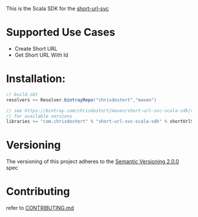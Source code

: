 This is the Scala SDK for the [short-url-svc](https://github.com/chrisdostert/short-url-svc)

# Supported Use Cases
- Create Short URL 
- Get Short URL With Id

# Installation:
```SCALA
// build.sbt
resolvers += Resolver.bintrayRepo("chrisdostert","maven")

// see https://bintray.com/chrisdostert/maven/short-url-svc-scala-sdk/view 
// for available versions
libraries += "com.chrisdostert" % "short-url-svc-scala-sdk" % shortUrlSvcSdkVersion
```

# Versioning

The versioning of this project adheres to the [Semantic Versioning 2.0.0](http://semver.org/spec/v2.0.0.html) spec

# Contributing

refer to [CONTRIBUTING.md](CONTRIBUTING.md)